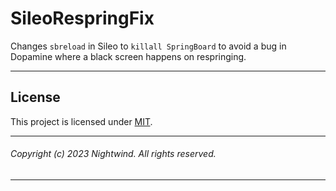 # SileoRespringFix
Changes `sbreload` in Sileo to `killall SpringBoard` to avoid a bug in Dopamine where a black screen happens on respringing.

---

## License
This project is licensed under [MIT](/LICENSE).

---
###### Copyright (c) 2023 Nightwind. All rights reserved.
---